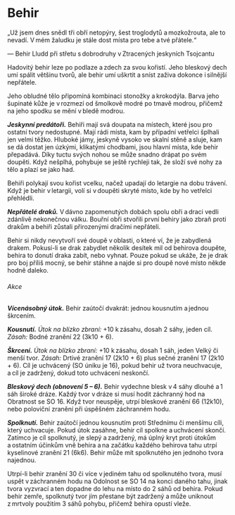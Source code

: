 # Behir

<Card header="">

  
„Už jsem dnes snědl tři obří netopýry, šest troglodytů a mozkožrouta, ale to nevadí. V mém žaludku je stále dost místa pro tebe a tvé přátele.“
  
— Behir Lludd při střetu s dobrodruhy 
v Ztracených jeskyních Tsojcantu


</Card>
  
Hadovitý behir leze po podlaze a zdech za svou kořistí. Jeho bleskový dech umí spálit většinu tvorů, ale behir umí uškrtit a sníst zaživa dokonce i silnější nepřátele.
  
Jeho obludné tělo připomíná kombinaci stonožky a krokodýla. Barva jeho šupinaté kůže je v rozmezí od šmolkově modré po tmavě modrou, přičemž na jeho spodku se mění v bledě modrou.
  
***Jeskynní predátoři.*** Behiři mají svá doupata na místech, které jsou pro ostatní tvory nedostupné. Mají rádi místa, kam by případní vetřelci šplhali jen velmi těžko. Hluboké jámy, jeskyně vysoko ve skalní stěně a sluje, kam se dá dostat jen úzkými, klikatými chodbami, jsou hlavní místa, kde behir přepadává. Díky tuctu svých nohou se může snadno drápat po svém doupěti. Když nešplhá, pohybuje se ještě rychleji tak, že složí své nohy za tělo a plazí se jako had.
  
Behiři polykají svou kořist vcelku, načež upadají do letargie na dobu trávení. Když je behir v letargii, volí si v doupěti skryté místo, kde by ho vetřelci přehlédli.
  
***Nepřátelé draků.*** V dávno zapomenutých dobách spolu obři a draci vedli zdánlivě nekonečnou válku. Bouřní obři stvořili první behiry jako zbraň proti drakům a behiři zůstali přirozenými dračími nepřáteli.
  
Behir si nikdy nevytvoří své doupě v oblasti, o které ví, že je zabydlená drakem. Pokusí-li se drak zabydlet několik desítek mil od behirova doupěte, behira to donutí draka zabít, nebo vyhnat. Pouze pokud se ukáže, že je drak pro boj příliš mocný, se behir stáhne a najde si pro doupě nové místo někde hodně daleko.

<Monster 
    title="Behir"
    subtitle="Obrovská obluda, neutrální zlo"
    armor-class="17 (přirozená zbroj)"
    hit-points="168 (16k12 + 64)"
    speed="10 sáhů, šplhání 8 sáhů"
    str="23 (+6)"
    dex="16 (+3)"
    con="18 (+4)"
    int="7 (-2)"
    wis="14 (+2)"
    cha="12 (+1)"
    skills="Nenápadnost +6, Vnímání +7"
    damage-immunities="blesková"
    senses="vidění ve tmě 18 sáhů, pasivní Vnímání 16"
    languages="dračí řeč"
    challenge="11 (7 200 ZK)"
    >

###### Akce
  
***Vícenásobný útok.*** Behir zaútočí dvakrát: jednou kousnutím a jednou škrcením.
  
***Kousnutí.*** *Útok na blízko zbraní:* +10 k zásahu, dosah 2 sáhy, jeden cíl. *Zásah:* Bodné zranění 22 (3k10 + 6).
  
***Škrcení.*** *Útok na blízko zbraní:* +10 k zásahu, dosah 1 sáh, jeden Velký či menší tvor. *Zásah:* Drtivé zranění 17 (2k10 + 6) plus sečné zranění 17 (2k10 + 6). Cíl je uchvácený (SO úniku je 16), pokud behir už tvora neuchvacuje, a cíl je zadržený, dokud toto uchvácení neskončí.
  
***Bleskový dech (obnovení 5 – 6).*** Behir vydechne blesk v 4 sáhy dlouhé a 1 sáh široké dráze. Každý tvor v dráze si musí hodit záchranný hod na Obratnost se SO 16. Když tvor neuspěje, utrpí bleskové zranění 66 (12k10), nebo poloviční zranění při úspěšném záchranném hodu.
  
***Spolknutí.*** Behir zaútočí jednou kousnutím proti Střednímu či menšímu cíli, který uchvacuje. Pokud útok zasáhne, behir cíl spolkne a uchvácení skončí. Zatímco je cíl spolknutý, je slepý a zadržený, má úplný kryt proti útokům a ostatním účinkům vně behira a na začátku každého behirova tahu utrpí kyselinové zranění 21 (6k6). Behir může mít spolknutého jen jednoho tvora najednou.
  
Utrpí-li behir zranění 30 či více v jediném tahu od spolknutého tvora, musí uspět v záchranném hodu na Odolnost se SO 14 na konci daného tahu, jinak tvora vyzvrací a ten dopadne do lehu na místo do 2 sáhů od behira. Pokud behir zemře, spolknutý tvor jím přestane být zadržený a může uniknout z mrtvoly použitím 3 sáhů pohybu, přičemž behira opustí vleže.

</Monster>
